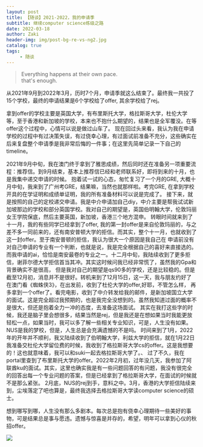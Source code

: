 ```yaml
---
layout: post
title: 【随谈】2021-2022，我的申请季
subtitle: 继续computer science练级之路
date: 2022-03-18
author: Zaki
header-img: img/post-bg-re-vs-ng2.jpg
catalog: true
tags:
     - 随谈
---
```



>   Everything happens at their own pace.<br />
>   that's enough.

从2021年9月到2022年3月，历时7个月，申请季就这么结束了。最终我一共投了15个学校，最终的申请结果是6个学校给了offer, 其余学校给了rej。


拿到offer的学校主要是英国大学，有布里斯托大学，格拉斯哥大学，杜伦大学等，至于香港和新加坡的学校，本来也不抱什么期望的，结果也是全军覆没。在等offer这个过程中，心情可以说是做过山车了。
现在回过头来看，我认为我在申请学校的过程中有过决策失误，有过侥幸心理，有过面试前准备不充分，这些确实在后来复盘整个申请季是我非常后悔的一件事；在这里先简单记录一下自己的timeline。


2021年9月中旬，我在澳门终于拿到了雅思成绩，然后同时还在准备另一项重要流程：推荐信。到9月结束，基本上推荐信已经和老师联系好，即将到来的十月，也是我集中递交申请的时候。
抱着试一试的心态，匆忙复习了一个月的GRE, 大概十月中旬，我来到了广州考GRE，结果嘛，当然也就那样啦。考完GRE, 在拿到学校开具的在学证明和成绩单证明，我的所有准备材料可以说是完成了。
接下来，就是按照的自己的定校递交申请。我是中介申请加自己diy，中介主要是帮我试试新加坡那边的学校和部分英国学校。我对自己的期望是，英国伯明翰大学，伦敦玛丽女王学院保底，然后主要英国，新加坡，香港三个地方混申。
转眼时间就来到了十一月，我的有些同学已经拿到了offer, 我的第一封offer是来自伦敦玛丽的，与之差不多一同前来的，还有南安普顿大学的拒信。而其实，整个十一月，也就收到了这一封offer。至于南安普顿的拒信，我认为很大一个原因是我自己在
申请前没有对自己申请的专业有一个判断，也就是说，我是完全根据自己的喜好来直接选的。而我申请的ai，恰恰是南安最卷的专业之一。十二月中旬，我陆续收到了更多拒信，谢菲尔德大学拒信首当其冲。其实这时候问我已经非常慌了，虽然我的Gpa和背景确实不是很高，
但是我对自己的期望是qs90多的学校，还是比较稳的。但是截至12月初，消息并不是很好。转机来到了12月15日，这一天，我与朋友约好了在澳门看《蜘蛛侠3》，在出发前，收到了杜伦大学的offer,好耶，不管怎么样，
再多拿到一个offer了。看完电影，收到了中介转发给我的邮件，是新加坡国立大学的面试。这是完全超过我预期的，也是我完全没想到的。虽然我知道过面的概率不是很大，但还是抱着全力一冲的态度，去准备这场面试。
其实在我打这些字的时候，我还是脑子里会想很多，结果当然是rej，但是我还是在想如果当时我能更放轻松一点，如果当时，我可以多了解一些相关专业知识，可是，人生没有如果。NUS是我的梦校，但是，人生总是会充满遗憾的不是吗。
时间来到了1月，2022年的开年并不顺利，我又陆续收到了伯明翰大学，利兹大学的拒信，就在1月22日我准备交杜伦大学留位费的时候，我收到了格拉斯哥大学cs的offer。这是我想要的！这也就意味着，我可以和suki一起去格拉斯哥大学了。、
过了不久，我在portal里查到了布里斯托大学的offer。2022年2月初，过年没几天，我参加了阿联酋ku的面试。其实，这里也确实我是有一些问题回答的有问题，我没有很完全的回答出每一个专业问题的答案，但是已经拿到了格拉斯哥大学，在面试的时候就不是那么紧张。
2月底，NUS的rej到手，意料之中。3月，香港的大学拒信陆续来到，尘埃落定了吧也算是，最终我选择去格拉斯哥大学读computer science的硕士。

想到哪写到哪，人生没有那么多剧本。每次总是抱有侥幸心理期待一些美好的事物，可是结果总是事与愿违。遗憾与惊喜是并存的，希望，明年可以拿到心仪的秋招offer。

![](https://s3.bmp.ovh/imgs/2022/03/5c498cbf74741f43.jpg)

